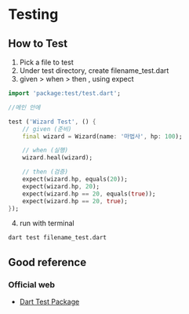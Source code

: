 # Testing

## How to Test
1. Pick a file to test
2. Under test directory, create filename_test.dart
3. given > when > then , using expect
```dart
import 'package:test/test.dart';

//메인 안에 

test ('Wizard Test', () {
    // given (준비)
    final wizard = Wizard(name: '마법사', hp: 100);

    // when (실행)
    wizard.heal(wizard);

    // then (검증)
    expect(wizard.hp, equals(20));
    expect(wizard.hp, 20);
    expect(wizard.hp == 20, equals(true));
    expect(wizard.hp == 20, true);
});
```
4. run with terminal 
```bash
dart test filename_test.dart
```

## Good reference
### Official web
- [Dart Test Package](https://pub.dev/packages/test)